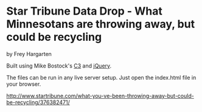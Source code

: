 Star Tribune Data Drop - What Minnesotans are throwing away, but could be recycling
================

by Frey Hargarten

Built using Mike Bostock's [C3](https://github.com/masayuki0812/c3) and [jQuery](https://github.com/jquery/jquery).

The files can be run in any live server setup. Just open the index.html file in your browser.

http://www.startribune.com/what-you-ve-been-throwing-away-but-could-be-recycling/376382471/